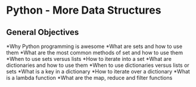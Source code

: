 # Python - More Data Structures

## General Objectives
*Why Python programming is awesome
*What are sets and how to use them
*What are the most common methods of set and how to use them
*When to use sets versus lists
*How to iterate into a set
*What are dictionaries and how to use them
*When to use dictionaries versus lists or sets
*What is a key in a dictionary
*How to iterate over a dictionary
*What is a lambda function
*What are the map, reduce and filter functions
